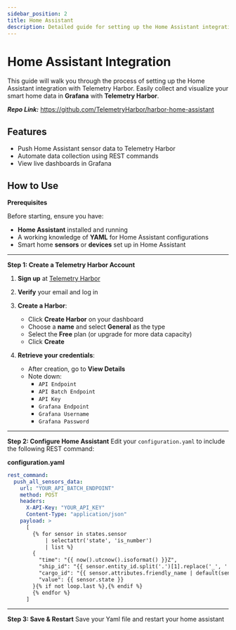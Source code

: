 ```yaml
---
sidebar_position: 2
title: Home Assistant
description: Detailed guide for setting up the Home Assistant integration
---
```


# Home Assistant Integration

This guide will walk you through the process of setting up the Home Assistant integration with Telemetry Harbor. Easily collect and visualize your smart home data in **Grafana** with **Telemetry Harbor**.

**_Repo Link:_**  https://github.com/TelemetryHarbor/harbor-home-assistant

## Features
- Push Home Assistant sensor data to Telemetry Harbor
- Automate data collection using REST commands
- View live dashboards in Grafana

## How to Use 

**Prerequisites**

Before starting, ensure you have:
- **Home Assistant** installed and running
- A working knowledge of **YAML** for Home Assistant configurations
- Smart home **sensors** or **devices** set up in Home Assistant

---

   **Step 1: Create a Telemetry Harbor Account**
1. **Sign up** at [Telemetry Harbor](https://telemetryharbor.com/)
2. **Verify** your email and log in
3. **Create a Harbor**:
   - Click **Create Harbor** on your dashboard
   - Choose a **name** and select **General** as the type
   - Select the **Free** plan (or upgrade for more data capacity)
   - Click **Create**

4. **Retrieve your credentials**:
   - After creation, go to **View Details**
   - Note down:
     - `API Endpoint`
     - `API Batch Endpoint`
     - `API Key`
     - `Grafana Endpoint`
     - `Grafana Username`
     - `Grafana Password`

---

  **Step 2: Configure Home Assistant**
Edit your `configuration.yaml` to include the following REST command:

**configuration.yaml**
```yaml
rest_command:
  push_all_sensors_data:
    url: "YOUR_API_BATCH_ENDPOINT"
    method: POST
    headers:
      X-API-Key: "YOUR_API_KEY"
      Content-Type: "application/json"
    payload: >
      [
        {% for sensor in states.sensor 
            | selectattr('state', 'is_number') 
            | list %}
        {
          "time": "{{ now().utcnow().isoformat() }}Z",
          "ship_id": "{{ sensor.entity_id.split('.')[1].replace('_', ' ').title() }}",
          "cargo_id": "{{ sensor.attributes.friendly_name | default(sensor.entity_id.split('.')[-1].replace('_', ' ').title()) }}",
          "value": {{ sensor.state }}
        }{% if not loop.last %},{% endif %}
        {% endfor %}
      ]
  ```
---
**Step 3: Save & Restart**
Save your Yaml file and restart your home assistant

